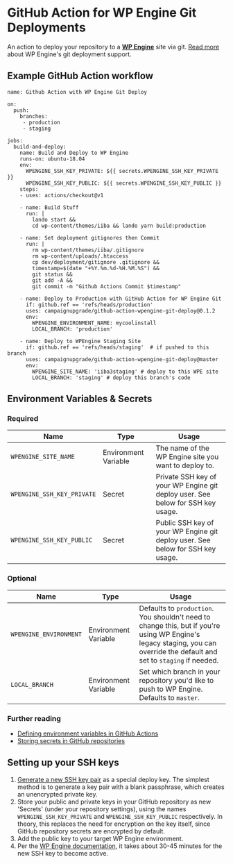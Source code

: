 # GitHub Action for WP Engine Git Deployments

An action to deploy your repository to a **[WP Engine](https://wpengine.com)** site via git. [Read more](https://wpengine.com/git/) about WP Engine's git deployment support.

## Example GitHub Action workflow

```
name: Github Action with WP Engine Git Deploy

on:
  push:
    branches:
     - production
     - staging

jobs:
  build-and-deploy:
    name: Build and Deploy to WP Engine
    runs-on: ubuntu-18.04
    env:
      WPENGINE_SSH_KEY_PRIVATE: ${{ secrets.WPENGINE_SSH_KEY_PRIVATE }}
      WPENGINE_SSH_KEY_PUBLIC: ${{ secrets.WPENGINE_SSH_KEY_PUBLIC }}
    steps:
    - uses: actions/checkout@v1
    
    - name: Build Stuff
      run: |
        lando start &&
        cd wp-content/themes/iiba && lando yarn build:production

    - name: Set deployment gitignores then Commit
      run: |
        rm wp-content/themes/iiba/.gitignore
        rm wp-content/uploads/.htaccess
        cp dev/deployment/gitignore .gitignore &&
        timestamp=$(date "+%Y.%m.%d-%H.%M.%S") &&
        git status &&
        git add -A &&
        git commit -m "Github Actions Commit $timestamp"

    - name: Deploy to Production with GitHub Action for WP Engine Git
      if: github.ref == 'refs/heads/production'
      uses: campaignupgrade/github-action-wpengine-git-deploy@0.1.2
      env:
        WPENGINE_ENVIRONMENT_NAME: mycoolinstall
        LOCAL_BRANCH: 'production'

    - name: Deploy to WPEngine Staging Site
      if: github.ref == 'refs/heads/staging'  # if pushed to this branch
      uses: campaignupgrade/github-action-wpengine-git-deploy@master
      env:
        WPENGINE_SITE_NAME: 'iiba3staging' # deploy to this WPE site
        LOCAL_BRANCH: 'staging' # deploy this branch's code
```

## Environment Variables & Secrets

### Required

| Name | Type | Usage |
|-|-|-|
| `WPENGINE_SITE_NAME` | Environment Variable | The name of the WP Engine site you want to deploy to. |
| `WPENGINE_SSH_KEY_PRIVATE` | Secret | Private SSH key of your WP Engine git deploy user. See below for SSH key usage. |
|  `WPENGINE_SSH_KEY_PUBLIC` | Secret | Public SSH key of your WP Engine git deploy user. See below for SSH key usage. |

### Optional

| Name | Type  | Usage |
|-|-|-|
| `WPENGINE_ENVIRONMENT` | Environment Variable  | Defaults to `production`. You shouldn't need to change this, but if you're using WP Engine's legacy staging, you can override the default and set to `staging` if needed. |
| `LOCAL_BRANCH` | Environment Variable  | Set which branch in your repository you'd like to push to WP Engine. Defaults to `master`. |

### Further reading

* [Defining environment variables in GitHub Actions](https://developer.github.com/actions/creating-github-actions/accessing-the-runtime-environment/#environment-variables)
* [Storing secrets in GitHub repositories](https://developer.github.com/actions/managing-workflows/storing-secrets/)

## Setting up your SSH keys

1. [Generate a new SSH key pair](https://help.github.com/articles/generating-a-new-ssh-key-and-adding-it-to-the-ssh-agent/) as a special deploy key. The simplest method is to generate a key pair with a blank passphrase, which creates an unencrypted private key.
2. Store your public and private keys in your GitHub repository as new 'Secrets' (under your repository settings), using the names `WPENGINE_SSH_KEY_PRIVATE` and `WPENGINE_SSH_KEY_PUBLIC` respectively. In theory, this replaces the need for encryption on the key itself, since GitHub repository secrets are encrypted by default.
3. Add the public key to your target WP Engine environment.
4. Per the [WP Engine documentation](https://wpengine.com/git/), it takes about 30-45 minutes for the new SSH key to become active.
